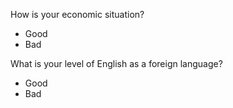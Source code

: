 How is your economic situation?
- Good
- Bad

What is your level of English as a foreign language?
- Good
- Bad
